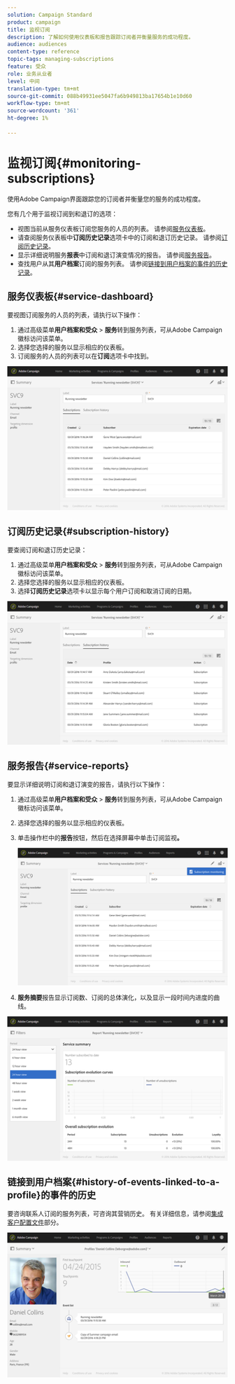 ```yaml
---
solution: Campaign Standard
product: campaign
title: 监视订阅
description: 了解如何使用仪表板和报告跟踪订阅者并衡量服务的成功程度。
audience: audiences
content-type: reference
topic-tags: managing-subscriptions
feature: 受众
role: 业务从业者
level: 中间
translation-type: tm+mt
source-git-commit: 088b49931ee5047fa6b949813ba17654b1e10d60
workflow-type: tm+mt
source-wordcount: '361'
ht-degree: 1%

---
```



# 监视订阅{#monitoring-subscriptions}

使用Adobe Campaign界面跟踪您的订阅者并衡量您的服务的成功程度。

您有几个用于监视订阅到和退订的选项：

* 视图当前从服务仪表板订阅您服务的人员的列表。 请参阅[服务仪表板](#service-dashboard)。
* 请查阅服务仪表板中&#x200B;**订阅历史记录**&#x200B;选项卡中的订阅和退订历史记录。 请参阅[订阅历史记录](#subscription-history)。
* 显示详细说明服务&#x200B;**报表**&#x200B;中订阅和退订演变情况的报告。 请参阅[服务报告](#service-reports)。
* 查找用户从其&#x200B;**用户档案**&#x200B;订阅的服务列表。 请参阅[链接到用户档案的事件的历史记录](#history-of-events-linked-to-a-profile)。

## 服务仪表板{#service-dashboard}

要视图订阅服务的人员的列表，请执行以下操作：

1. 通过高级菜单&#x200B;**用户档案和受众** > **服务**&#x200B;转到服务列表，可从Adobe Campaign徽标访问该菜单。
1. 选择您选择的服务以显示相应的仪表板。
1. 订阅服务的人员的列表可以在&#x200B;**订阅**&#x200B;选项卡中找到。

![](assets/lp_monitoring_subscriptions_1.png)

## 订阅历史记录{#subscription-history}

要查阅订阅和退订历史记录：

1. 通过高级菜单&#x200B;**用户档案和受众** > **服务**&#x200B;转到服务列表，可从Adobe Campaign徽标访问该菜单。
1. 选择您选择的服务以显示相应的仪表板。
1. 选择&#x200B;**订阅历史记录**&#x200B;选项卡以显示每个用户订阅和取消订阅的日期。

![](assets/lp_monitoring_subscriptions_2.png)

## 服务报告{#service-reports}

要显示详细说明订阅和退订演变的报告，请执行以下操作：

1. 通过高级菜单&#x200B;**用户档案和受众** > **服务**&#x200B;转到服务列表，可从Adobe Campaign徽标访问该菜单。
1. 选择您选择的服务以显示相应的仪表板。
1. 单击操作栏中的&#x200B;**报告**&#x200B;按钮，然后在选择屏幕中单击订阅监视&#x200B;**。**

   ![](assets/lp_monitoring_subscriptions_3.png)

1. **服务摘要**&#x200B;报告显示订阅数、订阅的总体演化，以及显示一段时间内进度的曲线。

![](assets/lp_monitoring_subscriptions_4.png)

## 链接到用户档案{#history-of-events-linked-to-a-profile}的事件的历史

要咨询联系人订阅的服务列表，可咨询其营销历史。 有关详细信息，请参阅[集成客户配置文件](../../audiences/using/integrated-customer-profile.md)部分。

![](assets/lp_monitoring_subscriptions_5.png)

